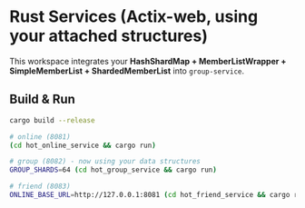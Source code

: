 
# Rust Services (Actix-web, using your attached structures)

This workspace integrates your **HashShardMap + MemberListWrapper + SimpleMemberList + ShardedMemberList** into `group-service`.

## Build & Run
```bash
cargo build --release

# online (8081)
(cd hot_online_service && cargo run)

# group (8082) - now using your data structures
GROUP_SHARDS=64 (cd hot_group_service && cargo run)

# friend (8083)
ONLINE_BASE_URL=http://127.0.0.1:8081 (cd hot_friend_service && cargo run)
```
